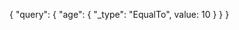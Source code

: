{
    "query": {
        "age": {
            "_type": "EqualTo",
            value: 10
        }
    }
}